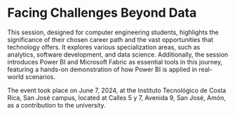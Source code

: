 # Facing Challenges Beyond Data

This session, designed for computer engineering students, highlights the significance of their chosen career path and the vast opportunities that technology offers. It explores various specialization areas, such as analytics, software development, and data science. Additionally, the session introduces Power BI and Microsoft Fabric as essential tools in this journey, featuring a hands-on demonstration of how Power BI is applied in real-world scenarios.

The event took place on June 7, 2024, at the Instituto Tecnológico de Costa Rica, San José campus, located at Calles 5 y 7, Avenida 9, San José, Amón, as a contribution to the university.
